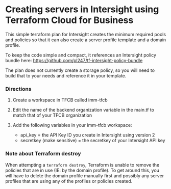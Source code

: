 
# Creating servers in Intersight using Terraform Cloud for Business

This simple terraform plan for Intersight creates the minimum required pools and policies so that it can also create a server profile template and a domain profile.

To keep the code simple and compact, it references an Intersight policy bundle here:
https://github.com/pl247/tf-intersight-policy-bundle

The plan does not currently create a storage policy, so you will need to build that to your needs and reference it in your template.

### Directions

1. Create a workspace in TFCB called imm-tfcb

2. Edit the name of the backend organization variable in the main.tf to match that of your TFCB organization

3. Add the following variables in your imm-tfcb workspace:
    - api_key = the API Key ID you create in Intersight using version 2
    - secretkey (make sensitive) = the secretkey of your Intersight API key

### Note about Terraform destroy

When attempting a `terraform destroy`, Terraform is unable to remove the policies that are in use (IE: by the domain profile). To get around this, you will have to delete the domain profile manually first and possibly any server profiles that are using any of the profiles or policies created.